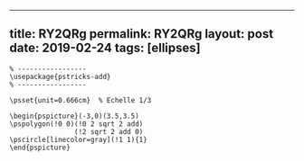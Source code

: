 ---
 title: RY2QRg
 permalink: RY2QRg
 layout: post
 date: 2019-02-24
 tags: [ellipses]
 ---

```latex% Dans le préambule
% -----------------
\usepackage{pstricks-add}
% -----------------

\psset{unit=0.666cm}  % Echelle 1/3

\begin{pspicture}(-3,0)(3.5,3.5)
\pspolygon(!0 0)(!0 2 sqrt 2 add)
                (!2 sqrt 2 add 0)
\pscircle[linecolor=gray](!1 1){1}
\end{pspicture}
```